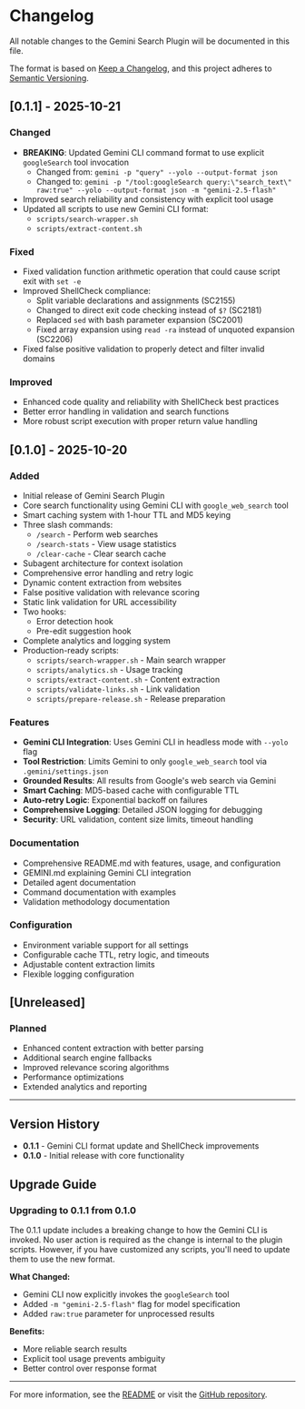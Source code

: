 # Changelog

All notable changes to the Gemini Search Plugin will be documented in this file.

The format is based on [Keep a Changelog](https://keepachangelog.com/en/1.0.0/),
and this project adheres to [Semantic Versioning](https://semver.org/spec/v2.0.0.html).

## [0.1.1] - 2025-10-21

### Changed

- **BREAKING**: Updated Gemini CLI command format to use explicit `googleSearch` tool invocation
  - Changed from: `gemini -p "query" --yolo --output-format json`
  - Changed to: `gemini -p "/tool:googleSearch query:\"search_text\" raw:true" --yolo --output-format json -m "gemini-2.5-flash"`
- Improved search reliability and consistency with explicit tool usage
- Updated all scripts to use new Gemini CLI format:
  - `scripts/search-wrapper.sh`
  - `scripts/extract-content.sh`

### Fixed

- Fixed validation function arithmetic operation that could cause script exit with `set -e`
- Improved ShellCheck compliance:
  - Split variable declarations and assignments (SC2155)
  - Changed to direct exit code checking instead of `$?` (SC2181)
  - Replaced `sed` with bash parameter expansion (SC2001)
  - Fixed array expansion using `read -ra` instead of unquoted expansion (SC2206)
- Fixed false positive validation to properly detect and filter invalid domains

### Improved

- Enhanced code quality and reliability with ShellCheck best practices
- Better error handling in validation and search functions
- More robust script execution with proper return value handling

## [0.1.0] - 2025-10-20

### Added

- Initial release of Gemini Search Plugin
- Core search functionality using Gemini CLI with `google_web_search` tool
- Smart caching system with 1-hour TTL and MD5 keying
- Three slash commands:
  - `/search` - Perform web searches
  - `/search-stats` - View usage statistics
  - `/clear-cache` - Clear search cache
- Subagent architecture for context isolation
- Comprehensive error handling and retry logic
- Dynamic content extraction from websites
- False positive validation with relevance scoring
- Static link validation for URL accessibility
- Two hooks:
  - Error detection hook
  - Pre-edit suggestion hook
- Complete analytics and logging system
- Production-ready scripts:
  - `scripts/search-wrapper.sh` - Main search wrapper
  - `scripts/analytics.sh` - Usage tracking
  - `scripts/extract-content.sh` - Content extraction
  - `scripts/validate-links.sh` - Link validation
  - `scripts/prepare-release.sh` - Release preparation

### Features

- **Gemini CLI Integration**: Uses Gemini CLI in headless mode with `--yolo` flag
- **Tool Restriction**: Limits Gemini to only `google_web_search` tool via `.gemini/settings.json`
- **Grounded Results**: All results from Google's web search via Gemini
- **Smart Caching**: MD5-based cache with configurable TTL
- **Auto-retry Logic**: Exponential backoff on failures
- **Comprehensive Logging**: Detailed JSON logging for debugging
- **Security**: URL validation, content size limits, timeout handling

### Documentation

- Comprehensive README.md with features, usage, and configuration
- GEMINI.md explaining Gemini CLI integration
- Detailed agent documentation
- Command documentation with examples
- Validation methodology documentation

### Configuration

- Environment variable support for all settings
- Configurable cache TTL, retry logic, and timeouts
- Adjustable content extraction limits
- Flexible logging configuration

## [Unreleased]

### Planned

- Enhanced content extraction with better parsing
- Additional search engine fallbacks
- Improved relevance scoring algorithms
- Performance optimizations
- Extended analytics and reporting

---

## Version History

- **0.1.1** - Gemini CLI format update and ShellCheck improvements
- **0.1.0** - Initial release with core functionality

## Upgrade Guide

### Upgrading to 0.1.1 from 0.1.0

The 0.1.1 update includes a breaking change to how the Gemini CLI is invoked. No user action is required as the change is internal to the plugin scripts. However, if you have customized any scripts, you'll need to update them to use the new format.

**What Changed:**

- Gemini CLI now explicitly invokes the `googleSearch` tool
- Added `-m "gemini-2.5-flash"` flag for model specification
- Added `raw:true` parameter for unprocessed results

**Benefits:**

- More reliable search results
- Explicit tool usage prevents ambiguity
- Better control over response format

---

For more information, see the [README](README.md) or visit the [GitHub repository](https://github.com/anthropics/claude-code).
